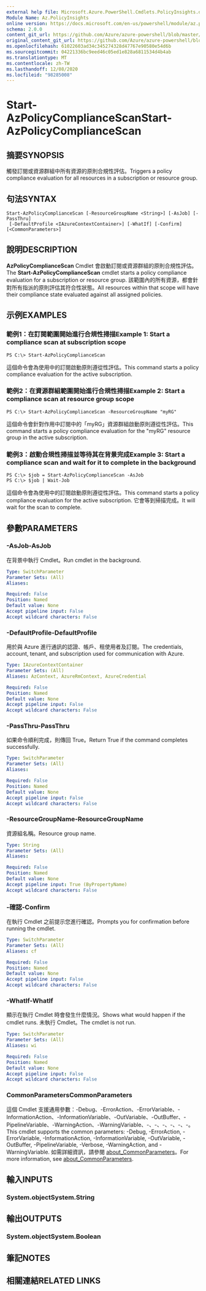 ```yaml
---
external help file: Microsoft.Azure.PowerShell.Cmdlets.PolicyInsights.dll-Help.xml
Module Name: Az.PolicyInsights
online version: https://docs.microsoft.com/en-us/powershell/module/az.policyinsights/start-azpolicycompliancescan
schema: 2.0.0
content_git_url: https://github.com/Azure/azure-powershell/blob/master/src/PolicyInsights/PolicyInsights/help/Start-AzPolicyComplianceScan.md
original_content_git_url: https://github.com/Azure/azure-powershell/blob/master/src/PolicyInsights/PolicyInsights/help/Start-AzPolicyComplianceScan.md
ms.openlocfilehash: 61022603ad34c345274328d47767e90580e54d6b
ms.sourcegitcommit: 04221336bc9eed46c05ed1e828a6811534d4b4ab
ms.translationtype: MT
ms.contentlocale: zh-TW
ms.lasthandoff: 12/08/2020
ms.locfileid: "98285008"
---
```

# <span data-ttu-id="c34c8-101">Start-AzPolicyComplianceScan</span><span class="sxs-lookup"><span data-stu-id="c34c8-101">Start-AzPolicyComplianceScan</span></span>

## <span data-ttu-id="c34c8-102">摘要</span><span class="sxs-lookup"><span data-stu-id="c34c8-102">SYNOPSIS</span></span>
<span data-ttu-id="c34c8-103">觸發訂閱或資源群組中所有資源的原則合規性評估。</span><span class="sxs-lookup"><span data-stu-id="c34c8-103">Triggers a policy compliance evaluation for all resources in a subscription or resource group.</span></span>

## <span data-ttu-id="c34c8-104">句法</span><span class="sxs-lookup"><span data-stu-id="c34c8-104">SYNTAX</span></span>

```
Start-AzPolicyComplianceScan [-ResourceGroupName <String>] [-AsJob] [-PassThru]
 [-DefaultProfile <IAzureContextContainer>] [-WhatIf] [-Confirm] [<CommonParameters>]
```

## <span data-ttu-id="c34c8-105">說明</span><span class="sxs-lookup"><span data-stu-id="c34c8-105">DESCRIPTION</span></span>
<span data-ttu-id="c34c8-106">**AzPolicyComplianceScan** Cmdlet 會啟動訂閱或資源群組的原則合規性評估。</span><span class="sxs-lookup"><span data-stu-id="c34c8-106">The **Start-AzPolicyComplianceScan** cmdlet starts a policy compliance evaluation for a subscription or resource group.</span></span> <span data-ttu-id="c34c8-107">該範圍內的所有資源，都會針對所有指派的原則評估其符合性狀態。</span><span class="sxs-lookup"><span data-stu-id="c34c8-107">All resources within that scope will have their compliance state evaluated against all assigned policies.</span></span>

## <span data-ttu-id="c34c8-108">示例</span><span class="sxs-lookup"><span data-stu-id="c34c8-108">EXAMPLES</span></span>

### <span data-ttu-id="c34c8-109">範例1：在訂閱範圍開始進行合規性掃描</span><span class="sxs-lookup"><span data-stu-id="c34c8-109">Example 1: Start a compliance scan at subscription scope</span></span>
```
PS C:\> Start-AzPolicyComplianceScan
```

<span data-ttu-id="c34c8-110">這個命令會為使用中的訂閱啟動原則遵從性評估。</span><span class="sxs-lookup"><span data-stu-id="c34c8-110">This command starts a policy compliance evaluation for the active subscription.</span></span>

### <span data-ttu-id="c34c8-111">範例2：在資源群組範圍開始進行合規性掃描</span><span class="sxs-lookup"><span data-stu-id="c34c8-111">Example 2: Start a compliance scan at resource group scope</span></span>
```
PS C:\> Start-AzPolicyComplianceScan -ResourceGroupName "myRG"
```

<span data-ttu-id="c34c8-112">這個命令會針對作用中訂閱中的「myRG」資源群組啟動原則遵從性評估。</span><span class="sxs-lookup"><span data-stu-id="c34c8-112">This command starts a policy compliance evaluation for the "myRG" resource group in the active subscription.</span></span>

### <span data-ttu-id="c34c8-113">範例3：啟動合規性掃描並等待其在背景完成</span><span class="sxs-lookup"><span data-stu-id="c34c8-113">Example 3: Start a compliance scan and wait for it to complete in the background</span></span>
```
PS C:\> $job = Start-AzPolicyComplianceScan -AsJob
PS C:\> $job | Wait-Job
```

<span data-ttu-id="c34c8-114">這個命令會為使用中的訂閱啟動原則遵從性評估。</span><span class="sxs-lookup"><span data-stu-id="c34c8-114">This command starts a policy compliance evaluation for the active subscription.</span></span> <span data-ttu-id="c34c8-115">它會等到掃描完成。</span><span class="sxs-lookup"><span data-stu-id="c34c8-115">It will wait for the scan to complete.</span></span>

## <span data-ttu-id="c34c8-116">參數</span><span class="sxs-lookup"><span data-stu-id="c34c8-116">PARAMETERS</span></span>

### <span data-ttu-id="c34c8-117">-AsJob</span><span class="sxs-lookup"><span data-stu-id="c34c8-117">-AsJob</span></span>
<span data-ttu-id="c34c8-118">在背景中執行 Cmdlet。</span><span class="sxs-lookup"><span data-stu-id="c34c8-118">Run cmdlet in the background.</span></span>

```yaml
Type: SwitchParameter
Parameter Sets: (All)
Aliases:

Required: False
Position: Named
Default value: None
Accept pipeline input: False
Accept wildcard characters: False
```

### <span data-ttu-id="c34c8-119">-DefaultProfile</span><span class="sxs-lookup"><span data-stu-id="c34c8-119">-DefaultProfile</span></span>
<span data-ttu-id="c34c8-120">用於與 Azure 進行通訊的認證、帳戶、租使用者及訂閱。</span><span class="sxs-lookup"><span data-stu-id="c34c8-120">The credentials, account, tenant, and subscription used for communication with Azure.</span></span>

```yaml
Type: IAzureContextContainer
Parameter Sets: (All)
Aliases: AzContext, AzureRmContext, AzureCredential

Required: False
Position: Named
Default value: None
Accept pipeline input: False
Accept wildcard characters: False
```

### <span data-ttu-id="c34c8-121">-PassThru</span><span class="sxs-lookup"><span data-stu-id="c34c8-121">-PassThru</span></span>
<span data-ttu-id="c34c8-122">如果命令順利完成，則傳回 True。</span><span class="sxs-lookup"><span data-stu-id="c34c8-122">Return True if the command completes successfully.</span></span>

```yaml
Type: SwitchParameter
Parameter Sets: (All)
Aliases:

Required: False
Position: Named
Default value: None
Accept pipeline input: False
Accept wildcard characters: False
```

### <span data-ttu-id="c34c8-123">-ResourceGroupName</span><span class="sxs-lookup"><span data-stu-id="c34c8-123">-ResourceGroupName</span></span>
<span data-ttu-id="c34c8-124">資源組名稱。</span><span class="sxs-lookup"><span data-stu-id="c34c8-124">Resource group name.</span></span>

```yaml
Type: String
Parameter Sets: (All)
Aliases:

Required: False
Position: Named
Default value: None
Accept pipeline input: True (ByPropertyName)
Accept wildcard characters: False
```

### <span data-ttu-id="c34c8-125">-確認</span><span class="sxs-lookup"><span data-stu-id="c34c8-125">-Confirm</span></span>
<span data-ttu-id="c34c8-126">在執行 Cmdlet 之前提示您進行確認。</span><span class="sxs-lookup"><span data-stu-id="c34c8-126">Prompts you for confirmation before running the cmdlet.</span></span>

```yaml
Type: SwitchParameter
Parameter Sets: (All)
Aliases: cf

Required: False
Position: Named
Default value: None
Accept pipeline input: False
Accept wildcard characters: False
```

### <span data-ttu-id="c34c8-127">-WhatIf</span><span class="sxs-lookup"><span data-stu-id="c34c8-127">-WhatIf</span></span>
<span data-ttu-id="c34c8-128">顯示在執行 Cmdlet 時會發生什麼情況。</span><span class="sxs-lookup"><span data-stu-id="c34c8-128">Shows what would happen if the cmdlet runs.</span></span>
<span data-ttu-id="c34c8-129">未執行 Cmdlet。</span><span class="sxs-lookup"><span data-stu-id="c34c8-129">The cmdlet is not run.</span></span>

```yaml
Type: SwitchParameter
Parameter Sets: (All)
Aliases: wi

Required: False
Position: Named
Default value: None
Accept pipeline input: False
Accept wildcard characters: False
```

### <span data-ttu-id="c34c8-130">CommonParameters</span><span class="sxs-lookup"><span data-stu-id="c34c8-130">CommonParameters</span></span>
<span data-ttu-id="c34c8-131">這個 Cmdlet 支援通用參數：-Debug、-ErrorAction、-ErrorVariable、-InformationAction、-InformationVariable、-OutVariable、-OutBuffer、-PipelineVariable、-WarningAction、-WarningVariable、-、-、-、-、-、-。</span><span class="sxs-lookup"><span data-stu-id="c34c8-131">This cmdlet supports the common parameters: -Debug, -ErrorAction, -ErrorVariable, -InformationAction, -InformationVariable, -OutVariable, -OutBuffer, -PipelineVariable, -Verbose, -WarningAction, and -WarningVariable.</span></span> <span data-ttu-id="c34c8-132">如需詳細資訊，請參閱 [about_CommonParameters](http://go.microsoft.com/fwlink/?LinkID=113216)。</span><span class="sxs-lookup"><span data-stu-id="c34c8-132">For more information, see [about_CommonParameters](http://go.microsoft.com/fwlink/?LinkID=113216).</span></span>

## <span data-ttu-id="c34c8-133">輸入</span><span class="sxs-lookup"><span data-stu-id="c34c8-133">INPUTS</span></span>

### <span data-ttu-id="c34c8-134">System.object</span><span class="sxs-lookup"><span data-stu-id="c34c8-134">System.String</span></span>

## <span data-ttu-id="c34c8-135">輸出</span><span class="sxs-lookup"><span data-stu-id="c34c8-135">OUTPUTS</span></span>

### <span data-ttu-id="c34c8-136">System.object</span><span class="sxs-lookup"><span data-stu-id="c34c8-136">System.Boolean</span></span>

## <span data-ttu-id="c34c8-137">筆記</span><span class="sxs-lookup"><span data-stu-id="c34c8-137">NOTES</span></span>

## <span data-ttu-id="c34c8-138">相關連結</span><span class="sxs-lookup"><span data-stu-id="c34c8-138">RELATED LINKS</span></span>
